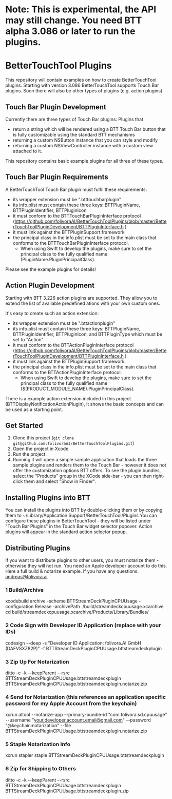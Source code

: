 # Note: This is experimental, the API may still change. You need BTT alpha 3.086 or later to run the plugins.

# BetterTouchTool Plugins

This repository will contain examples on how to create BetterTouchTool plugins. 
Starting with version 3.086 BetterTouchTool supports Touch Bar plugins. Soon there will also be other types of plugins (e.g. action plugins)


## Touch Bar Plugin Development

Currently there are three types of Touch Bar plugins:
Plugins that
* return a string which will be rendered using a BTT Touch Bar button that is fully customizable using the standard BTT mechanisms
* returning a custom NSButton instance that you can style and modify
* returning a custom NSViewController instance with a custom view attached to it.

This repository contains basic example plugins for all three of these types.



## Touch Bar Plugin Requirements

A BetterTouchTool Touch Bar plugin must fulfil these requirements:
* its wrapper extension must be ".btttouchbarplugin"
* its info.plist must contain these three keys: BTTPluginName, BTTPluginIdentifier, BTTPluginIcon
* it must conform to the BTTTouchBarPluginInterface protocol (https://github.com/folivoraAI/BetterTouchToolPlugins/blob/master/BetterTouchToolPluginDevelopment/BTTPluginInterface.h )
* it must link against the BTTPluginSupport.framework
* the principal class in the info.plist must be set to the main class that conforms to the BTTTouchBarPluginInterface protocol. 
  * When using Swift to develop the plugins, make sure to set the principal class to the fully qualified name (PluginName.PluginPrincipalClass).
  
 Please see the example plugins for details!

 ## Action Plugin Development

 Starting with BTT 3.226 action plugins are supported. They allow you to extend the list of available predefined ations with your own custom ones.

 It's easy to create such an action extension:
* its wrapper extension must be ".bttactionplugin"
* its info.plist must contain these three keys: BTTPluginName, BTTPluginIdentifier, BTTPluginIcon, and BTTPluginType which must be set to "Action"
* it must conform to the BTTActionPluginInterface protocol (https://github.com/folivoraAI/BetterTouchToolPlugins/blob/master/BetterTouchToolPluginDevelopment/BTTPluginInterface.h )
* it must link against the BTTPluginSupport.framework
* the principal class in the info.plist must be set to the main class that conforms to the BTTActionPluginInterface protocol. 
  * When using Swift to develop the plugins, make sure to set the principal class to the fully qualified name ($(PRODUCT_MODULE_NAME).PluginPrincipalClass).
  
There is a example action extension included in this project (BTTDisplayNotificationActionPlugin), it shows the basic concepts and can be used as a starting point.

## Get Started

1. Clone this project (```git clone git@github.com:folivoraAI/BetterTouchToolPlugins.git```)
2. Open the project in Xcode
3. Run the project.
4. Running it will open a simple sample application that loads the three sample plugins and renders them to the Touch Bar - however it does not offer the customization options BTT offers.
To see the plugin bundles, select the "Products" group in the XCode side-bar - you can then right-click them and select "Show in Finder".

## Installing Plugins into BTT

You can install the plugins into BTT by double-clicking them or by copying them to ~/Library/Application Support/BetterTouchTool/Plugins
You can configure these plugins in BetterTouchTool - they will be listed under "Touch Bar Plugins" in the Touch Bar widget selector popover. Action plugins will appear in the standard action selector popup.

## Distributing Plugins

If you want to distribute plugins to other users, you must notarize them - otherwise they will not run. You need an Apple developer account to do this.
Here a full build & notarize example. If you have any questions: andreas@folivora.ai

### 1 Build/Archive
xcodebuild archive -scheme BTTStreamDeckPluginCPUUsage  -configuration Release -archivePath ./build/streamdeckcpuusage.xcarchive
cd build/streamdeckcpuusage.xcarchive/Products/Library/Bundles/

### 2 Code Sign with Developer ID Application (replace with your IDs)
codesign --deep -s "Developer ID Application: folivora.AI GmbH (DAFVSXZ82P)" -f BTTStreamDeckPluginCPUUsage.bttstreamdeckplugin

### 3 Zip Up For Notarization
ditto -c -k --keepParent --rsrc BTTStreamDeckPluginCPUUsage.bttstreamdeckplugin BTTStreamDeckPluginCPUUsage.bttstreamdeckplugin.notarize.zip

### 4 Send for Notarization (this references an application specific password for my Apple Account from the keychain)
xcrun altool --notarize-app --primary-bundle-id "com.folivora.sd.cpuusage" --username "your.developer.account.email@gmail.com" --password "@keychain:notarization" --file BTTStreamDeckPluginCPUUsage.bttstreamdeckplugin.notarize.zip

### 5 Staple Notarization Info
xcrun stapler staple BTTStreamDeckPluginCPUUsage.bttstreamdeckplugin


### 6 Zip for Shipping to Others
ditto -c -k --keepParent --rsrc BTTStreamDeckPluginCPUUsage.bttstreamdeckplugin BTTStreamDeckPluginCPUUsage.bttstreamdeckplugin.zip



